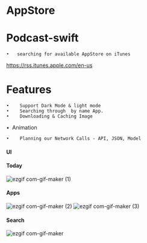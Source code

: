 # AppStore
# Podcast-swift
	•	searching for available AppStore on iTunes
https://rss.itunes.apple.com/en-us

# Features
	•	 Support Dark Mode & light mode 
	•	 Searching through  by name App.
	•	 Downloading & Caching Image
  •	 Animation

	•	 Planning our Network Calls - API, JSON, Model

  


#### UI
#### Today
![ezgif com-gif-maker (1)](https://user-images.githubusercontent.com/41602889/102005803-7c645800-3d24-11eb-8627-b1d7d9b7130b.gif)


#### Apps
![ezgif com-gif-maker (2)](https://user-images.githubusercontent.com/41602889/102005886-2512b780-3d25-11eb-9fc8-1e210e19fa57.gif)
![ezgif com-gif-maker (3)](https://user-images.githubusercontent.com/41602889/102005888-293ed500-3d25-11eb-89fe-bce5c8e53119.gif)
#### Search
![ezgif com-gif-maker](https://user-images.githubusercontent.com/41602889/102005813-8a19dd80-3d24-11eb-9ff0-6d3a97f7f75e.gif)

